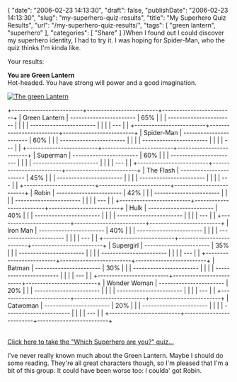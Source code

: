 {
    "date": "2006-02-23 14:13:30",
    "draft": false,
    "publishDate": "2006-02-23 14:13:30",
    "slug": "my-superhero-quiz-results",
    "title": "My Superhero Quiz Results",
    "url": "\/my-superhero-quiz-results\/",
    "tags": [
        "green lantern",
        "superhero"
    ],
    "categories": [
        "Share"
    ]
}When I found out I could discover my superhero identity, I had to try
it. I was hoping for Spider-Man, who the quiz thinks I'm kinda like.

Your results:

**You are Green Lantern**\
Hot-headed. You have strong will power and a good imagination.

[![The green
Lantern](//farm2.static.flickr.com/1141/526976428_724756cb0f_o.jpg)](http://www.flickr.com/photos/joshnunn/526976428/)

+-------------------------+-------------------------+-------------------------+
| Green Lantern           | ----------------------- | 65%                     |
|                         | ----------------------- |                         |
|                         | ----------------------- |                         |
|                         | ---                     |                         |
+-------------------------+-------------------------+-------------------------+
| Spider-Man              | ----------------------- | 60%                     |
|                         | ----------------------- |                         |
|                         | ----------------------- |                         |
|                         | ---                     |                         |
+-------------------------+-------------------------+-------------------------+
| Superman                | ----------------------- | 60%                     |
|                         | ----------------------- |                         |
|                         | ----------------------- |                         |
|                         | ---                     |                         |
+-------------------------+-------------------------+-------------------------+
| The Flash               | ----------------------- | 45%                     |
|                         | ----------------------- |                         |
|                         | ----------------------- |                         |
|                         | ---                     |                         |
+-------------------------+-------------------------+-------------------------+
| Robin                   | ----------------------- | 42%                     |
|                         | ----------------------- |                         |
|                         | ----------------------- |                         |
|                         | ---                     |                         |
+-------------------------+-------------------------+-------------------------+
| Hulk                    | ----------------------- | 40%                     |
|                         | ----------------------- |                         |
|                         | ----------------------- |                         |
|                         | ---                     |                         |
+-------------------------+-------------------------+-------------------------+
| Iron Man                | ----------------------- | 40%                     |
|                         | ----------------------- |                         |
|                         | ----------------------- |                         |
|                         | ---                     |                         |
+-------------------------+-------------------------+-------------------------+
| Supergirl               | ----------------------- | 35%                     |
|                         | ----------------------- |                         |
|                         | ----------------------- |                         |
|                         | ---                     |                         |
+-------------------------+-------------------------+-------------------------+
| Batman                  | ----------------------- | 30%                     |
|                         | ----------------------- |                         |
|                         | ----------------------- |                         |
|                         | ---                     |                         |
+-------------------------+-------------------------+-------------------------+
| Wonder Woman            | ----------------------- | 20%                     |
|                         | ----------------------- |                         |
|                         | ----------------------- |                         |
|                         | ---                     |                         |
+-------------------------+-------------------------+-------------------------+
| Catwoman                | ----------------------- | 20%                     |
|                         | ----------------------- |                         |
|                         | ----------------------- |                         |
|                         | ---                     |                         |
+-------------------------+-------------------------+-------------------------+

[\
Click here to take the "Which Superhero are you?"
quiz...](http://www.seabreezecomputers.com/superhero)

I've never really known much about the Green Lantern. Maybe I should do
some reading. They're all great characters though, so I'm pleased that
I'm a bit of this group. It could have been worse too: I coulda' got
Robin.